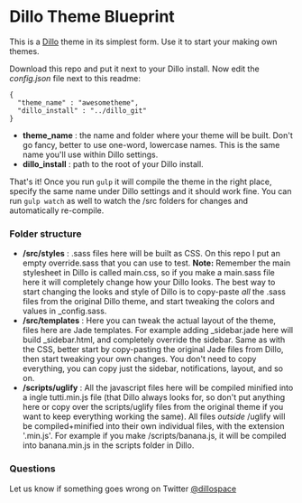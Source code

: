 # Dillo Theme Blueprint

This is a [Dillo](http://dillo.space) theme in its simplest form. Use it to start your making own themes.

Download this repo and put it next to your Dillo install. Now edit the *config.json* file next to this readme:
```
{
  "theme_name" : "awesometheme",
  "dillo_install" : "../dillo_git"
}
```
* **theme_name** : the name and folder where your theme will be built. Don't go fancy, better to use one-word, lowercase names. This is the same name you'll use within Dillo settings.
* **dillo_install** : path to the root of your Dillo install.

That's it! Once you run ```gulp``` it will compile the theme in the right place, specify the same name under Dillo settings and it should work fine. You can run ```gulp watch``` as well to watch the /src folders for changes and automatically re-compile.

### Folder structure
* **/src/styles** : .sass files here will be built as CSS. On this repo I put an empty override.sass that you can use to test. **Note:** Remember the main stylesheet in Dillo is called main.css, so if you make a main.sass file here it will completely change how your Dillo looks. The best way to start changing the looks and style of Dillo is to copy-paste _all_ the .sass files from the original Dillo theme, and start tweaking the colors and values in _config.sass.
* **/src/templates** : Here you can tweak the actual layout of the theme, files here are Jade templates. For example adding _sidebar.jade here will build _sidebar.html, and completely override the sidebar. Same as with the CSS, better start by copy-pasting the original Jade files from Dillo, then start tweaking your own changes. You don't need to copy everything, you can copy just the sidebar, notifications, layout, and so on.
* **/scripts/uglify** : All the javascript files here will be compiled minified into a ingle tutti.min.js file (that Dillo always looks for, so don't put anything here or copy over the scripts/uglify files from the original theme if you want to keep everything working the same). All files *outside* /uglify will be compiled+minified into their own individual files, with the extension '.min.js'. For example if you make /scripts/banana.js, it will be compiled into banana.min.js in the scripts folder in Dillo.

### Questions
Let us know if something goes wrong on Twitter [@dillospace](https://twitter.com/dillospace)
